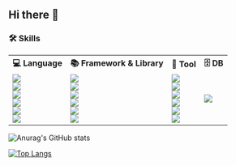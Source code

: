 ## Hi there 👋

### 🛠 Skills
<table>
  <tr>
    <th>💻 Language</th>
    <th>📚 Framework & Library</th>
    <th>🔧 Tool</th>
    <th>🗄️ DB</th>
  </tr>
  <tr>
    <td align="left">
      <img src="https://img.shields.io/badge/Java-007396?style=for-the-badge&logo=openjdk&logoColor=white"><br>
      <img src="https://img.shields.io/badge/JavaScript-F7DF1E?style=for-the-badge&logo=javascript&logoColor=black"><br>
      <img src="https://img.shields.io/badge/Python-3776AB?style=for-the-badge&logo=python&logoColor=white"><br>
      <img src="https://img.shields.io/badge/C++-00599C?style=for-the-badge&logo=cplusplus&logoColor=white"><br>
      <img src="https://img.shields.io/badge/HTML5-E34F26?style=for-the-badge&logo=html5&logoColor=white"><br>
      <img src="https://img.shields.io/badge/CSS3-1572B6?style=for-the-badge&logo=css3&logoColor=white">
    </td>
    <td align="left">
      <img src="https://img.shields.io/badge/Spring-6DB33F?style=for-the-badge&logo=spring&logoColor=white"><br>
      <img src="https://img.shields.io/badge/Spring_Boot-6DB33F?style=for-the-badge&logo=springboot&logoColor=white"><br>
      <img src="https://img.shields.io/badge/MyBatis-000000?style=for-the-badge&logo=mybatis&logoColor=white"><br>
      <img src="https://img.shields.io/badge/React-61DAFB?style=for-the-badge&logo=react&logoColor=black"><br>
      <img src="https://img.shields.io/badge/Django-092E20?style=for-the-badge&logo=django&logoColor=white"><br>
      <img src="https://img.shields.io/badge/jQuery-0769AD?style=for-the-badge&logo=jquery&logoColor=white">
    </td>
    <td align="left">
      <img src="https://img.shields.io/badge/Thymeleaf-005F0F?style=for-the-badge&logo=thymeleaf&logoColor=white"><br>
      <img src="https://img.shields.io/badge/Eclipse-2C2255?style=for-the-badge&logo=eclipseide&logoColor=white"><br>
      <img src="https://img.shields.io/badge/VSCode-007ACC?style=for-the-badge&logo=visualstudiocode&logoColor=white"><br>
      <img src="https://img.shields.io/badge/JSP-FF3300?style=for-the-badge&logo=java&logoColor=white"><br>
      <img src="https://img.shields.io/badge/Servlet-4285F4?style=for-the-badge&logo=googlechrome&logoColor=white"><br>
      <img src="https://img.shields.io/badge/GitHub-181717?style=for-the-badge&logo=github&logoColor=white">
    </td>
    <td align="left">
      <img src="https://img.shields.io/badge/MySQL-4479A1?style=for-the-badge&logo=mysql&logoColor=white">
    </td>
  </tr>
</table>


![Anurag's GitHub stats](https://github-readme-stats.vercel.app/api?username=ruff1376&show_icons=true&theme=transparent)


[![Top Langs](https://github-readme-stats.vercel.app/api/top-langs/?username=ruff1376)](https://github.com/anuraghazra/github-readme-stats)

<!--
**ruff1376/ruff1376** is a ✨ _special_ ✨ repository because its `README.md` (this file) appears on your GitHub profile.

Here are some ideas to get you started:

- 🔭 I’m currently working on ...
- 🌱 I’m currently learning ...
- 👯 I’m looking to collaborate on ...
- 🤔 I’m looking for help with ...
- 💬 Ask me about ...
- 📫 How to reach me: ...
- 😄 Pronouns: ...
- ⚡ Fun fact: ...
-->
